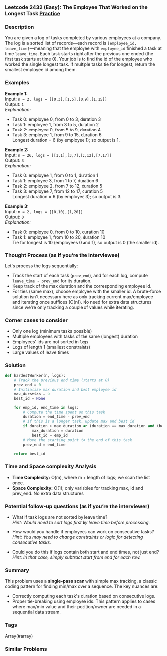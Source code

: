 ### Leetcode 2432 (Easy): The Employee That Worked on the Longest Task [Practice](https://leetcode.com/problems/the-employee-that-worked-on-the-longest-task)

### Description  
You are given a log of tasks completed by various employees at a company. The log is a sorted list of records—each record is `[employee_id, leave_time]`—meaning that the employee with `employee_id` finished a task at time `leave_time`. Each task starts right after the previous one ended (the first task starts at time 0). Your job is to find the id of the employee who worked the single longest task. If multiple tasks tie for longest, return the smallest employee id among them.

### Examples  

**Example 1:**  
Input: `n = 2, logs = [[0,3],[1,5],[0,9],[1,15]]`  
Output: `1`  
*Explanation:*
- Task 0: employee 0, from 0 to 3, duration 3
- Task 1: employee 1, from 3 to 5, duration 2
- Task 2: employee 0, from 5 to 9, duration 4
- Task 3: employee 1, from 9 to 15, duration 6  
Longest duration = 6 (by employee 1); so output is 1.

**Example 2:**  
Input: `n = 26, logs = [[1,1],[3,7],[2,12],[7,17]]`  
Output: `3`  
*Explanation:*
- Task 0: employee 1, from 0 to 1, duration 1
- Task 1: employee 3, from 1 to 7, duration 6
- Task 2: employee 2, from 7 to 12, duration 5
- Task 3: employee 7, from 12 to 17, duration 5  
Longest duration = 6 (by employee 3); so output is 3.

**Example 3:**  
Input: `n = 2, logs = [[0,10],[1,20]]`  
Output: `0`  
*Explanation:*
- Task 0: employee 0, from 0 to 10, duration 10
- Task 1: employee 1, from 10 to 20, duration 10  
Tie for longest is 10 (employees 0 and 1), so output is 0 (the smaller id).

### Thought Process (as if you’re the interviewee)  
Let's process the logs sequentially:
- Track the start of each task (`prev_end`), and for each log, compute `leave_time - prev_end` for its duration.
- Keep track of the max duration and the corresponding employee id.
- For ties (same max), choose employee with the smaller id.
A brute-force solution isn't necessary here as only tracking current max/employee and iterating once suffices (O(n)).
No need for extra data structures since we're only tracking a couple of values while iterating.

### Corner cases to consider  
- Only one log (minimum tasks possible)
- Multiple employees with tasks of the same (longest) duration
- Employees' ids are not sorted in `logs`
- Logs of length 1 (smallest constraints)
- Large values of leave times

### Solution

```python
def hardestWorker(n, logs):
    # Track the previous end time (starts at 0)
    prev_end = 0
    # Initialize max duration and best employee id
    max_duration = 0
    best_id = None

    for emp_id, end_time in logs:
        # Compute the time spent on this task
        duration = end_time - prev_end
        # If this is a longer task, update max and best id
        if duration > max_duration or (duration == max_duration and (best_id is None or emp_id < best_id)):
            max_duration = duration
            best_id = emp_id
        # Move the starting point to the end of this task
        prev_end = end_time

    return best_id
```

### Time and Space complexity Analysis  

- **Time Complexity:** O(m), where m = length of logs; we scan the list once.
- **Space Complexity:** O(1); only variables for tracking max, id and prev_end. No extra data structures.

### Potential follow-up questions (as if you’re the interviewer)  

- What if task logs are not sorted by leave time?  
  *Hint: Would need to sort logs first by leave time before processing.*

- How would you handle if employees can work on consecutive tasks?  
  *Hint: You may need to change constraints or logic for detecting consecutive tasks.*

- Could you do this if logs contain both start and end times, not just end?  
  *Hint: In that case, simply subtract start from end for each row.*

### Summary
This problem uses a **single-pass scan** with simple max tracking, a classic coding pattern for finding min/max over a sequence. The key nuances are:
- Correctly computing each task's duration based on consecutive logs.
- Proper tie-breaking using employee ids.
This pattern applies to cases where max/min value and their position/owner are needed in a sequential data stream.

### Tags
Array(#array)

### Similar Problems

